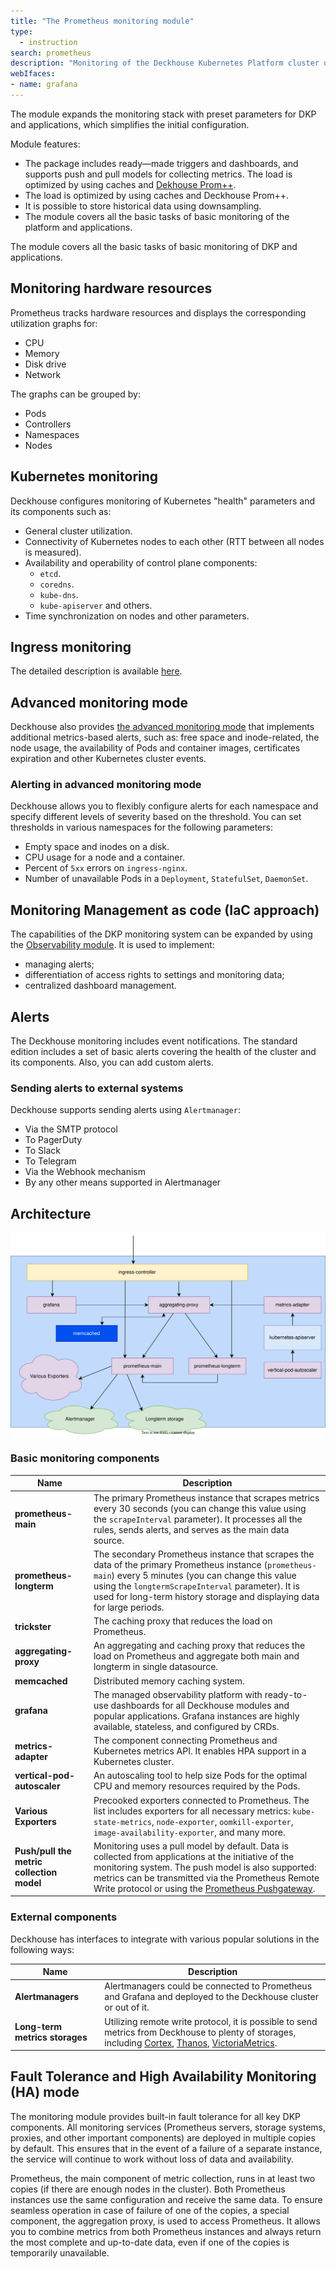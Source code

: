 ```yaml
---
title: "The Prometheus monitoring module"
type:
  - instruction
search: prometheus
description: "Monitoring of the Deckhouse Kubernetes Platform cluster using Prometheus and Grafana."
webIfaces:
- name: grafana
---
```


The module expands the monitoring stack with preset parameters for DKP and applications, which simplifies the initial configuration.

Module features:

- The package includes ready—made triggers and dashboards, and supports push and pull models for collecting metrics. The load is optimized by using caches and [Dekhouse Prom++](/products/prompp/).
- The load is optimized by using caches and Deckhouse Prom++.
- It is possible to store historical data using downsampling.
- The module covers all the basic tasks of basic monitoring of the platform and applications.

The module covers all the basic tasks of basic monitoring of DKP and applications.

## Monitoring hardware resources

Prometheus tracks hardware resources and displays the corresponding utilization graphs for:

- CPU
- Memory
- Disk drive
- Network

The graphs can be grouped by:

- Pods
- Controllers
- Namespaces
- Nodes

## Kubernetes monitoring

Deckhouse configures monitoring of Kubernetes "health" parameters and its components such as:

- General cluster utilization.
- Connectivity of Kubernetes nodes to each other (RTT between all nodes is measured).
- Availability and operability of control plane components:
  - `etcd`.
  - `coredns`.
  - `kube-dns`.
  - `kube-apiserver` and others.
- Time synchronization on nodes and other parameters.

## Ingress monitoring

The detailed description is available [here](../../modules/ingress-nginx/#monitoring-and-statistics).

## Advanced monitoring mode

Deckhouse also provides [the advanced monitoring mode](../extended-monitoring/) that implements additional metrics-based alerts, such as: free space and inode-related, the node usage, the availability of Pods and container images, certificates expiration and other Kubernetes cluster events.

### Alerting in advanced monitoring mode

Deckhouse allows you to flexibly configure alerts for each namespace and specify different levels of severity based on the threshold. You can set thresholds in various namespaces for the following parameters:

- Empty space and inodes on a disk.
- CPU usage for a node and a container.
- Percent of `5xx` errors on `ingress-nginx`.
- Number of unavailable Pods in a `Deployment`, `StatefulSet`, `DaemonSet`.

## Monitoring Management as code (IaC approach)

The capabilities of the DKP monitoring system can be expanded by using the [Observability module](/modules/observability/stable/). It is used to implement:

- managing alerts;
- differentiation of access rights to settings and monitoring data;
- centralized dashboard management.

## Alerts

The Deckhouse monitoring includes event notifications. The standard edition includes a set of basic alerts covering the health of the cluster and its components. Also, you can add custom alerts.

### Sending alerts to external systems

Deckhouse supports sending alerts using `Alertmanager`:

- Via the SMTP protocol
- To PagerDuty
- To Slack
- To Telegram
- Via the Webhook mechanism
- By any other means supported in Alertmanager

## Architecture

![The scheme of interaction](images/prometheus_monitoring.svg)

### Basic monitoring components

| Name                                      | Description                                                                                                                                                                                                                                                                                                                                           |
|-------------------------------------------|-------------------------------------------------------------------------------------------------------------------------------------------------------------------------------------------------------------------------------------------------------------------------------------------------------------------------------------------------------|
| **prometheus-main**                       | The primary Prometheus instance that scrapes metrics every 30 seconds (you can change this value using the `scrapeInterval` parameter). It processes all the rules, sends alerts, and serves as the main data source.                                                                                                                                 |
| **prometheus-longterm**                   | The secondary Prometheus instance that scrapes the data of the primary Prometheus instance (`prometheus-main`) every 5 minutes (you can change this value using the `longtermScrapeInterval` parameter). It is used for long-term history storage and displaying data for large periods.                                                              |
| **trickster**                             | The caching proxy that reduces the load on Prometheus.                                                                                                                                                                                                                                                                                                |
| **aggregating-proxy**                     | An aggregating and caching proxy  that reduces the load on Prometheus and aggregate both main and longterm in single datasource.                                                                                                                                                                                                                      |
| **memcached**                             | Distributed memory caching system.                                                                                                                                                                                                                                                                                                                    |
| **grafana**                               | The managed observability platform with ready-to-use dashboards for all Deckhouse modules and popular applications. Grafana instances are highly available, stateless, and configured by CRDs.                                                                                                                                                        |
| **metrics-adapter**                       | The component connecting Prometheus and Kubernetes metrics API. It enables HPA support in a Kubernetes cluster.                                                                                                                                                                                                                                       |
| **vertical-pod-autoscaler**               | An autoscaling tool to help size Pods for the optimal CPU and memory resources required by the Pods.                                                                                                                                                                                                                                                  |
| **Various Exporters**                     | Precooked exporters connected to Prometheus. The list includes exporters for all necessary metrics: `kube-state-metrics`, `node-exporter`, `oomkill-exporter`, `image-availability-exporter`, and many more.                                                                                                                                          |
| **Push/pull the metric collection model** | Monitoring uses a pull model by default. Data is collected from applications at the initiative of the monitoring system. The push model is also supported: metrics can be transmitted via the Prometheus Remote Write protocol or using the [Prometheus Pushgateway](/modules/prometheus-pushgateway/). |

### External components

Deckhouse has interfaces to integrate with various popular solutions in the following ways:

| Name                           | Description                                                                                                                                      |
|--------------------------------|--------------------------------------------------------------------------------------------------------------------------------------------------|
| **Alertmanagers**              | Alertmanagers could be connected to Prometheus and Grafana and deployed to the Deckhouse cluster or out of it.                                   |
| **Long-term metrics storages** | Utilizing remote write protocol, it is possible to send metrics from Deckhouse to plenty of storages, including [Cortex](https://www.cortex.io/), [Thanos](https://thanos.io/), [VictoriaMetrics](https://victoriametrics.com/products/open-source/). |

## Fault Tolerance and High Availability Monitoring (HA) mode

The monitoring module provides built-in fault tolerance for all key DKP components. All monitoring services (Prometheus servers, storage systems, proxies, and other important components) are deployed in multiple copies by default. This ensures that in the event of a failure of a separate instance, the service will continue to work without loss of data and availability.

Prometheus, the main component of metric collection, runs in at least two copies (if there are enough nodes in the cluster). Both Prometheus instances use the same configuration and receive the same data. To ensure seamless operation in case of failure of one of the copies, a special component, the aggregation proxy, is used to access Prometheus. It allows you to combine metrics from both Prometheus instances and always return the most complete and up-to-date data, even if one of the copies is temporarily unavailable.
